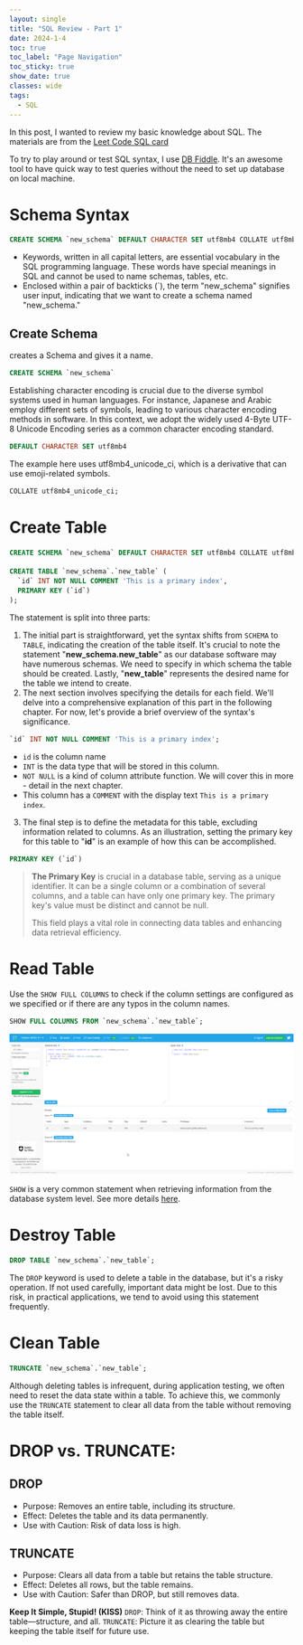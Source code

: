 ```yaml
---
layout: single
title: "SQL Review - Part 1"
date: 2024-1-4
toc: true
toc_label: "Page Navigation"
toc_sticky: true
show_date: true
classes: wide
tags:
  - SQL
---
```

In this post, I wanted to review my basic knowledge about SQL. The materials are from the [Leet Code SQL card](https://leetcode.com/explore/learn/card/sql-language/)

To try to play around or test SQL syntax, I use [DB Fiddle](https://www.db-fiddle.com/). It's an awesome tool to have quick way to test queries without the need to set up database on local machine.


# Schema Syntax
```sql
CREATE SCHEMA `new_schema` DEFAULT CHARACTER SET utf8mb4 COLLATE utf8mb4_unicode_ci;
```
- Keywords, written in all capital letters, are essential vocabulary in the SQL programming language. These words have special meanings in SQL and cannot be used to name schemas, tables, etc.
- Enclosed within a pair of backticks (`), the term "new_schema" signifies user input, indicating that we want to create a schema named "new_schema."

## Create Schema
creates a Schema and gives it a name.
```sql
CREATE SCHEMA `new_schema`
```
Establishing character encoding is crucial due to the diverse symbol systems used in human languages. For instance, Japanese and Arabic employ different sets of symbols, leading to various character encoding methods in software. In this context, we adopt the widely used 4-Byte UTF-8 Unicode Encoding series as a common character encoding standard.
```sql
DEFAULT CHARACTER SET utf8mb4
```
The example here uses utf8mb4_unicode_ci, which is a derivative that can use emoji-related symbols.
```sql
COLLATE utf8mb4_unicode_ci;
```

# Create Table
```sql
CREATE SCHEMA `new_schema` DEFAULT CHARACTER SET utf8mb4 COLLATE utf8mb4_unicode_ci;

CREATE TABLE `new_schema`.`new_table` (
  `id` INT NOT NULL COMMENT 'This is a primary index',
  PRIMARY KEY (`id`)
);
```
The statement is split into three parts:
1. The initial part is straightforward, yet the syntax shifts from `SCHEMA` to `TABLE`, indicating the creation of the table itself. It's crucial to note the statement "**new_schema.new_table**" as our database software may have numerous schemas. We need to specify in which schema the table should be created. Lastly, "**new_table**" represents the desired name for the table we intend to create.
2. The next section involves specifying the details for each field. We'll delve into a comprehensive explanation of this part in the following chapter. For now, let's provide a brief overview of the syntax's significance.
```sql
`id` INT NOT NULL COMMENT 'This is a primary index';
```

- `id` is the column name
- `INT` is the data type that will be stored in this column.
- `NOT NULL` is a kind of column attribute function. We will cover this in more - detail in the next chapter.
- This column has a `COMMENT` with the display text `This is a primary index`.

3. The final step is to define the metadata for this table, excluding information related to columns. As an illustration, setting the primary key for this table to "**id**" is an example of how this can be accomplished.

```sql
PRIMARY KEY (`id`)
```
>**The Primary Key** is crucial in a database table, serving as a unique identifier. It can be a single column or a combination of several columns, and a table can have only one primary key. The primary key's value must be distinct and cannot be null.
>
>This field plays a vital role in connecting data tables and enhancing data retrieval efficiency.

# Read Table
Use the `SHOW FULL COLUMNS` to check if the column settings are configured as we specified or if there are any typos in the column names.
```sql
SHOW FULL COLUMNS FROM `new_schema`.`new_table`;
```
![example](/assets/images/2024-01-04_11-36-56-sql-example-1.png)

`SHOW` is a very common statement when retrieving information from the database system level. See more details [here](https://dev.mysql.com/doc/refman/8.2/en/show.html).

# Destroy Table
```sql
DROP TABLE `new_schema`.`new_table`;
```
The `DROP` keyword is used to delete a table in the database, but it's a risky operation. If not used carefully, important data might be lost. Due to this risk, in practical applications, we tend to avoid using this statement frequently.

# Clean Table
```sql
TRUNCATE `new_schema`.`new_table`;
```

Although deleting tables is infrequent, during application testing, we often need to reset the data state within a table. To achieve this, we commonly use the `TRUNCATE` statement to clear all data from the table without removing the table itself.

# DROP vs. TRUNCATE:

## DROP
- Purpose: Removes an entire table, including its structure.
- Effect: Deletes the table and its data permanently.
- Use with Caution: Risk of data loss is high.

## TRUNCATE
- Purpose: Clears all data from a table but retains the table structure.
- Effect: Deletes all rows, but the table remains.
- Use with Caution: Safer than DROP, but still removes data.

**Keep It Simple, Stupid! (KISS)**
`DROP`: Think of it as throwing away the entire table—structure, and all.
`TRUNCATE`: Picture it as clearing the table but keeping the table itself for future use.
